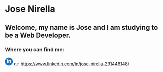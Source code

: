 # Jose Nirella

## Welcome, my name is Jose and I am studying to be a Web Developer.

### Where you can find me:

<img src="https://raw.githubusercontent.com/jnirella/jnirella/main/imagenes/linkedin_logo.png" width="25" height="25" /> :point_right: https://www.linkedin.com/in/jose-nirella-291446148/

